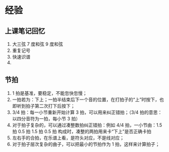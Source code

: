 # 经验

## 上课笔记回忆

1. 大三弦 7 度和弦 9 度和弦
2. 重复记号
3. 快速识谱
4.

## 节拍

1. 1 拍是基准，要稳定，不能忽快忽慢；
2. 一拍若为：下上；一拍半结束后下一个音的位置，在打拍子的“上”时按下，也即听到拍子第二次打下后按下；
3. 3/4 拍：每一小节重新开始计算 3 拍，可以用来纠正错拍；（3/4 拍的意思：以四分音符为一拍，每小节 3 拍）
4. 对于拍子复杂的，可以通过凑整数拍纠正错拍：例如 4/4 拍，一小节由：1.5 拍 0.5 拍 1.5 拍 0.5 拍 构成时，凑整的两拍用来卡“下上”是否正确卡拍
5. 左右手的合拍，在乐谱上看，是符头对应，不是线对应；
6. 对于拍子层次复杂的曲子，可以把最小的节拍作为 1 拍，这样来计算拍子；
